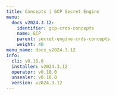 ```yaml
---
title: Concepts | GCP Secret Engine
menu:
  docs_v2024.3.12:
    identifier: gcp-crds-concepts
    name: GCP
    parent: secret-engine-crds-concepts
    weight: 40
menu_name: docs_v2024.3.12
info:
  cli: v0.18.0
  installer: v2024.3.12
  operator: v0.18.0
  unsealer: v0.18.0
  version: v2024.3.12
---
```


